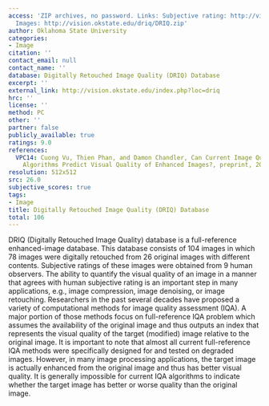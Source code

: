 ```yaml
---
access: 'ZIP archives, no password. Links: Subjective rating: http://vision.okstate.edu/driq/DRIQ_DMOS.xlsx
  Images: http://vision.okstate.edu/driq/DRIQ.zip'
author: Oklahoma State University
categories:
- Image
citation: ''
contact_email: null
contact_name: ''
database: Digitally Retouched Image Quality (DRIQ) Database
excerpt: ''
external_link: http://vision.okstate.edu/index.php?loc=driq
hrc: ''
license: ''
method: PC
other: ''
partner: false
publicly_available: true
ratings: 9.0
references:
  VPC14: Cuong Vu, Thien Phan, and Damon Chandler, Can Current Image Quality Assessment
    Algorithms Predict Visual Quality of Enhanced Images?, preprint, 2014.
resolution: 512x512
src: 26.0
subjective_scores: true
tags:
- Image
title: Digitally Retouched Image Quality (DRIQ) Database
total: 106
---
```


DRIQ (Digitally Retouched Image Quality) database is a full-reference enhanced-image database. This database consists of 104 images in which 78 images were digitally retouched from 26 original images with different contents. Subjective ratings of these images were obtained from 9 human observers. The ability to quantify the visual quality of an image in a manner that agrees with human subjective rating is an important step in many applications, e.g., image compression, image denoising, or image retouching. Researchers in the past several decades have proposed a variety of computational methods for image quality assessment (IQA). A major portion of those methods focus on full-reference IQA problem which assumes the availability of the original image and thus outputs an index that represents the visual quality of the target (modified) image relative to the original image. It is important to note that almost all current full-reference IQA methods were specifically designed for and tested on degraded images. However, in many image processing applications, the target image is actually enhanced from the original image and thus has better visual quality. It is generally impossible for current IQA algorithms to indicate whether the target image has better or worse quality than the original image.